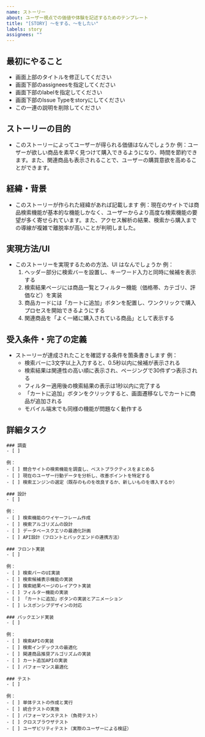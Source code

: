```yaml
---
name: ストーリー
about: ユーザー視点での価値や体験を記述するためのテンプレート
title: "[STORY] 〜をする、〜をしたい"
labels: story
assignees: ""
---
```


## 最初にやること
- 画面上部のタイトルを修正してください
- 画面下部のassigneesを指定してください
- 画面下部のlabelを指定してください
- 画面下部のIssue Typeをstoryにしてください
- この一連の説明を削除してください


## ストーリーの目的

- このストーリーによってユーザーが得られる価値はなんでしょうか
  例：ユーザーが欲しい商品を素早く見つけて購入できるようになり、時間を節約できます。また、関連商品も表示されることで、ユーザーの購買意欲を高めることができます。

## 経緯・背景

- このストーリーが作られた経緯があれば記載します
  例：現在のサイトでは商品検索機能が基本的な機能しかなく、ユーザーからより高度な検索機能の要望が多く寄せられています。また、アクセス解析の結果、検索から購入までの導線が複雑で離脱率が高いことが判明しました。

## 実現方法/UI

- このストーリーを実現するための方法、UI はなんでしょうか
  例：
  1. ヘッダー部分に検索バーを設置し、キーワード入力と同時に候補を表示する
  2. 検索結果ページには商品一覧とフィルター機能（価格帯、カテゴリ、評価など）を実装
  3. 商品カードには「カートに追加」ボタンを配置し、ワンクリックで購入プロセスを開始できるようにする
  4. 関連商品を「よく一緒に購入されている商品」として表示する

## 受入条件・完了の定義

- ストーリーが達成されたことを確認する条件を箇条書きします
  例：
  - 検索バーに3文字以上入力すると、0.5秒以内に候補が表示される
  - 検索結果は関連性の高い順に表示され、ページングで30件ずつ表示される
  - フィルター適用後の検索結果の表示は1秒以内に完了する
  - 「カートに追加」ボタンをクリックすると、画面遷移なしでカートに商品が追加される
  - モバイル端末でも同様の機能が問題なく動作する

## 詳細タスク

```[tasklist]
### 調査
- [ ]

例：
- [ ] 競合サイトの検索機能を調査し、ベストプラクティスをまとめる
- [ ] 現在のユーザー行動データを分析し、改善ポイントを特定する
- [ ] 検索エンジンの選定（既存のものを改良するか、新しいものを導入するか）
```

```[tasklist]
### 設計
- [ ]

例：
- [ ] 検索機能のワイヤーフレーム作成
- [ ] 検索アルゴリズムの設計
- [ ] データベースクエリの最適化計画
- [ ] API設計（フロントとバックエンドの連携方法）
```

```[tasklist]
### フロント実装
- [ ]

例：
- [ ] 検索バーのUI実装
- [ ] 検索候補表示機能の実装
- [ ] 検索結果ページのレイアウト実装
- [ ] フィルター機能の実装
- [ ] 「カートに追加」ボタンの実装とアニメーション
- [ ] レスポンシブデザインの対応
```

```[tasklist]
### バックエンド実装
- [ ]

例：
- [ ] 検索APIの実装
- [ ] 検索インデックスの最適化
- [ ] 関連商品推奨アルゴリズムの実装
- [ ] カート追加APIの実装
- [ ] パフォーマンス最適化
```

```[tasklist]
### テスト
- [ ]

例：
- [ ] 単体テストの作成と実行
- [ ] 統合テストの実施
- [ ] パフォーマンステスト（負荷テスト）
- [ ] クロスブラウザテスト
- [ ] ユーザビリティテスト（実際のユーザーによる検証）
```